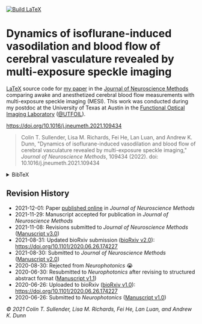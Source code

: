 [![Build LaTeX](https://github.com/shiruken/dynamics-of-isoflurane-induced-vasodilation-and-blood-flow-of-cerebral-vasculature-revealed-by-mesi/actions/workflows/main.yml/badge.svg?branch=master)](https://github.com/shiruken/dynamics-of-isoflurane-induced-vasodilation-and-blood-flow-of-cerebral-vasculature-revealed-by-mesi/actions/workflows/main.yml)

# Dynamics of isoflurane-induced vasodilation and blood flow of cerebral vasculature revealed by multi-exposure speckle imaging

[LaTeX](https://www.latex-project.org/) source code for [my paper](https://doi.org/10.1016/j.jneumeth.2021.109434) in the [Journal of Neuroscience Methods](https://www.journals.elsevier.com/journal-of-neuroscience-methods) comparing awake and anesthetized cerebral blood flow measurements with multi-exposure speckle imaging (MESI). This work was conducted during my postdoc at the University of Texas at Austin in the [Functional Optical Imaging Laboratory](https://foil.bme.utexas.edu/) ([@UTFOIL](https://github.com/utfoil)).

https://doi.org/10.1016/j.jneumeth.2021.109434

> Colin T. Sullender, Lisa M. Richards, Fei He, Lan Luan, and Andrew K. Dunn, "Dynamics of isoflurane-induced vasodilation and blood flow of cerebral vasculature revealed by multi-exposure speckle imaging," _Journal of Neuroscience Methods_, 109434 (2022). doi: 10.1016/j.jneumeth.2021.109434

<details>
  <summary>BibTeX</summary>

  ```
  @article{SULLENDER2021109434,
    title    = {Dynamics of isoflurane-induced vasodilation and blood flow of cerebral vasculature revealed by multi-exposure speckle imaging},
    journal  = {Journal of Neuroscience Methods},
    volume = {366},
    pages = {109434},
    year = {2022},
    issn = {0165-0270},
    doi      = {https://doi.org/10.1016/j.jneumeth.2021.109434},
    url      = {https://www.sciencedirect.com/science/article/pii/S0165027021003691},
    author   = {Colin T. Sullender and Lisa M. Richards and Fei He and Lan Luan and Andrew K. Dunn},
    keywords = {Multi-exposure speckle imaging, Laser speckle contrast imaging, Awake imaging, Anesthesia, Hemodynamics, Cerebral blood flow},
    abstract = {Background
                Anesthetized animal models are used extensively during neurophysiological and behavioral studies despite systemic effects from anesthesia that undermine both accurate interpretation and translation to awake human physiology. The majority of work examining the impact of anesthesia on cerebral blood flow (CBF) has been restricted to before and after measurements with limited spatial resolution.
                New method
                We used multi-exposure speckle imaging (MESI), an advanced form of laser speckle contrast imaging (LSCI), to characterize the dynamics of isoflurane anesthesia induction on cerebral vasculature and blood flow in the mouse brain.
                Results
                The large anatomical changes caused by isoflurane are depicted with wide-field imagery and video highlighting the induction of general anesthesia. Within minutes of exposure, both vessel diameter and blood flow increased drastically compared to the awake state and remained elevated for the duration of imaging. An examination of the dynamics of anesthesia induction reveals that blood flow increased faster in arteries than in veins or parenchyma regions.
                Comparison with existing methods
                MESI offers robust hemodynamic measurements across large fields-of-view and high temporal resolutions sufficient for continuous visualization of cerebrovascular events featuring major changes in blood flow.
                Conclusion
                The large alterations caused by isoflurane anesthesia to the cortical vasculature and CBF are readily characterized using MESI. These changes are unrepresentative of normal physiology and provide further evidence that neuroscience experiments would benefit from transitioning to un-anesthetized awake animal models.}
  }
  ```
</details>


## Revision History

* 2021-12-01: Paper [published online](https://doi.org/10.1016/j.jneumeth.2021.109434) in _Journal of Neuroscience Methods_
* 2021-11-29: Manuscript accepted for publication in _Journal of Neuroscience Methods_
* 2021-11-08: Revisions submitted to _Journal of Neuroscience Methods_ ([Manuscript v3.0](https://github.com/shiruken/dynamics-of-isoflurane-induced-vasodilation-and-blood-flow-of-cerebral-vasculature-revealed-by-mesi/releases/tag/v3.0))
* 2021-08-31: Updated bioRxiv submission ([bioRxiv v2.0](https://github.com/shiruken/dynamics-of-isoflurane-induced-vasodilation-and-blood-flow-of-cerebral-vasculature-revealed-by-mesi/releases/tag/v1.0-bioRxiv)): https://doi.org/10.1101/2020.06.26.174227
* 2021-08-30: Submitted to _Journal of Neuroscience Methods_ ([Manuscript v2.0](https://github.com/shiruken/dynamics-of-isoflurane-induced-vasodilation-and-blood-flow-of-cerebral-vasculature-revealed-by-mesi/releases/tag/v2.0))
* 2020-08-30: Rejected from _Neurophotonics_ 😭
* 2020-06-30: Resubmitted to _Neurophotonics_ after revising to structured abstract format ([Manuscript v1.1](https://github.com/shiruken/dynamics-of-isoflurane-induced-vasodilation-and-blood-flow-of-cerebral-vasculature-revealed-by-mesi/releases/tag/v1.1))
* 2020-06-26: Uploaded to bioRxiv ([bioRxiv v1.0](https://github.com/shiruken/dynamics-of-isoflurane-induced-vasodilation-and-blood-flow-of-cerebral-vasculature-revealed-by-mesi/releases/tag/v1.0-bioRxiv)): https://doi.org/10.1101/2020.06.26.174227
* 2020-06-26: Submitted to _Neurophotonics_ ([Manuscript v1.0](https://github.com/shiruken/dynamics-of-isoflurane-induced-vasodilation-and-blood-flow-of-cerebral-vasculature-revealed-by-mesi/releases/tag/v1.0))

_© 2021 Colin T. Sullender, Lisa M. Richards, Fei He, Lan Luan, and Andrew K. Dunn_
